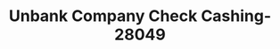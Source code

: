 ---
f_zip-code: 56359
f_state-code: MN
title: Unbank Company Check Cashing-28049
f_phone: 320-532-7777
f_city-only: Onamia
f_address: Us Highway 169 Onamia
f_location-unique-id: '28049'
slug: unbank-company-check-cashing-28049
updated-on: '2024-05-30T13:46:58.046Z'
created-on: '2024-05-30T13:36:59.803Z'
published-on: '2024-05-30T13:54:32.469Z'
f_city-state: cms/city/onamia-mn.md
f_company: cms/company/unbank-company-check-cashing.md
f_state: cms/state/minnesota.md
layout: '[payday-loan].html'
tags: payday-loan
---